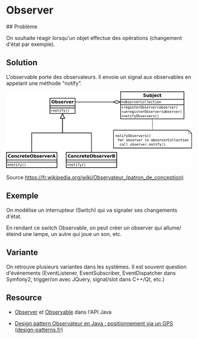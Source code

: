 # Observer

## Problème

On souhaite réagir lorsqu'un objet effectue des opérations (changement 
d'état par exemple).

## Solution

L'observable porte des observateurs. Il envoie un signal aux observables
en appelant une méthode "notify".

![UML Observer](uml/UML_Observer.png)

Source [<https://fr.wikipedia.org/wiki/Observateur_(patron_de_conception)>](https://fr.wikipedia.org/wiki/Observateur_(patron_de_conception))

## Exemple

On modélise un interrupteur (Switch) qui va signaler ses changements d'état.

En rendant ce switch Observable, on peut créer un observer qui allume/éteind une lampe,
un autre qui joue un son, etc.

## Variante

On retrouve plusieurs variantes dans les systèmes. Il est souvent question 
d'événements (EventListener, EventSubscriber, EventDispatcher dans Symfony2, trigger/on avec JQuery, 
signal/slot dans C++/Qt, etc.)

## Resource 

* [Observer](https://docs.oracle.com/javase/7/docs/api/java/util/Observer.html) 
et [Observable](https://docs.oracle.com/javase/7/docs/api/java/util/Observable.html) dans l'API Java

* [Design pattern Observateur en Java : positionnement via un GPS (design-patterns.fr)](http://design-patterns.fr/observateur-en-java)

